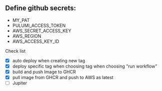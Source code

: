## Define github secrets:
- MY_PAT
- PULUMI_ACCESS_TOKEN
- AWS_SECRET_ACCESS_KEY
- AWS_REGION
- AWS_ACCESS_KEY_ID


Check list
- [x] auto deploy when creating new tag
- [x] deploy specific tag when choosing tag when choosing "run workflow"
- [x] build and push Image to GHCR
- [x] pull image from GHCR and push to AWS as latest
- [ ] Jupiter